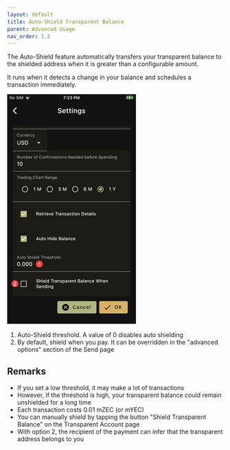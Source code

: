 ```yaml
---
layout: default
title: Auto-Shield Transparent Balance
parent: Advanced Usage
nav_order: 1.2
---
```


The Auto-Shield feature automatically transfers your transparent
balance to the shielded address when it is greater than a 
configurable amount.

It runs when it detects a change in your balance and
schedules a transaction immediately. 

![Shield](img/IMG_0088.PNG)

1. Auto-Shield threshold. A value of 0 disables auto shielding
2. By default, shield when you pay. It can be overridden 
in the "advanced options" section of the Send page

## Remarks

- If you set a low threshold, it may make a lot of transactions
- However, if the threshold is high, your transparent balance could remain
unshielded for a long time
- Each transaction costs 0.01 mZEC (or mYEC)
- You can manually shield by tapping the button "Shield Transparent Balance"
on the Transparent Account page
- With option 2, the recipient of the payment can infer that the 
transparent address belongs to you